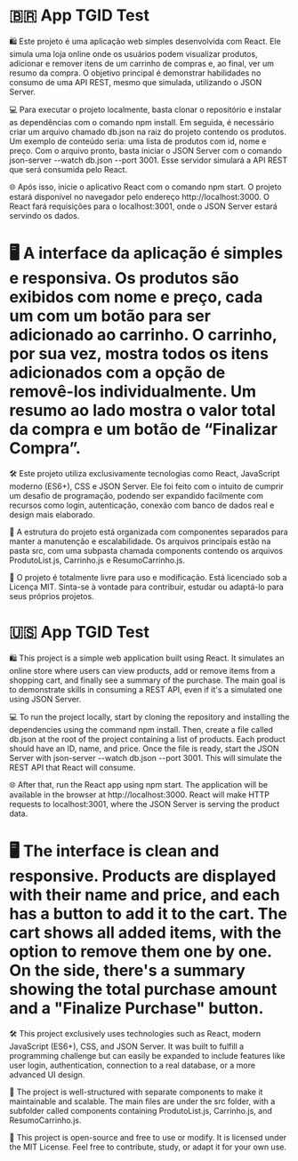 # 🇧🇷 App TGID Test
🛍️ Este projeto é uma aplicação web simples desenvolvida com React. Ele simula uma loja online onde os usuários podem visualizar produtos, adicionar e remover itens de um carrinho de compras e, ao final, ver um resumo da compra. O objetivo principal é demonstrar habilidades no consumo de uma API REST, mesmo que simulada, utilizando o JSON Server.

💻 Para executar o projeto localmente, basta clonar o repositório e instalar as dependências com o comando npm install. Em seguida, é necessário criar um arquivo chamado db.json na raiz do projeto contendo os produtos. Um exemplo de conteúdo seria: uma lista de produtos com id, nome e preço. Com o arquivo pronto, basta iniciar o JSON Server com o comando json-server --watch db.json --port 3001. Esse servidor simulará a API REST que será consumida pelo React.

🌐 Após isso, inicie o aplicativo React com o comando npm start. O projeto estará disponível no navegador pelo endereço http://localhost:3000. O React fará requisições para o localhost:3001, onde o JSON Server estará servindo os dados.

# 🖥️ A interface da aplicação é simples e responsiva. Os produtos são exibidos com nome e preço, cada um com um botão para ser adicionado ao carrinho. O carrinho, por sua vez, mostra todos os itens adicionados com a opção de removê-los individualmente. Um resumo ao lado mostra o valor total da compra e um botão de “Finalizar Compra”.

🛠️ Este projeto utiliza exclusivamente tecnologias como React, JavaScript moderno (ES6+), CSS e JSON Server. Ele foi feito com o intuito de cumprir um desafio de programação, podendo ser expandido facilmente com recursos como login, autenticação, conexão com banco de dados real e design mais elaborado.

📁 A estrutura do projeto está organizada com componentes separados para manter a manutenção e escalabilidade. Os arquivos principais estão na pasta src, com uma subpasta chamada components contendo os arquivos ProdutoList.js, Carrinho.js e ResumoCarrinho.js.

📜 O projeto é totalmente livre para uso e modificação. Está licenciado sob a Licença MIT. Sinta-se à vontade para contribuir, estudar ou adaptá-lo para seus próprios projetos.

# 🇺🇸 App TGID Test
🛍️ This project is a simple web application built using React. It simulates an online store where users can view products, add or remove items from a shopping cart, and finally see a summary of the purchase. The main goal is to demonstrate skills in consuming a REST API, even if it's a simulated one using JSON Server.

💻 To run the project locally, start by cloning the repository and installing the dependencies using the command npm install. Then, create a file called db.json at the root of the project containing a list of products. Each product should have an ID, name, and price. Once the file is ready, start the JSON Server with json-server --watch db.json --port 3001. This will simulate the REST API that React will consume.

🌐 After that, run the React app using npm start. The application will be available in the browser at http://localhost:3000. React will make HTTP requests to localhost:3001, where the JSON Server is serving the product data.

# 🖥️ The interface is clean and responsive. Products are displayed with their name and price, and each has a button to add it to the cart. The cart shows all added items, with the option to remove them one by one. On the side, there's a summary showing the total purchase amount and a "Finalize Purchase" button.

🛠️ This project exclusively uses technologies such as React, modern JavaScript (ES6+), CSS, and JSON Server. It was built to fulfill a programming challenge but can easily be expanded to include features like user login, authentication, connection to a real database, or a more advanced UI design.

📁 The project is well-structured with separate components to make it maintainable and scalable. The main files are under the src folder, with a subfolder called components containing ProdutoList.js, Carrinho.js, and ResumoCarrinho.js.

📜 This project is open-source and free to use or modify. It is licensed under the MIT License. Feel free to contribute, study, or adapt it for your own use.
